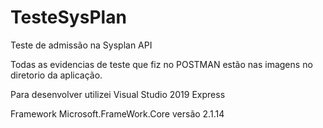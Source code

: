 # TesteSysPlan
Teste de admissão na Sysplan API

Todas as evidencias de teste que fiz no POSTMAN estão nas imagens no diretorio da aplicação.

Para desenvolver utilizei
Visual Studio 2019 Express

Framework Microsoft.FrameWork.Core versão 2.1.14
